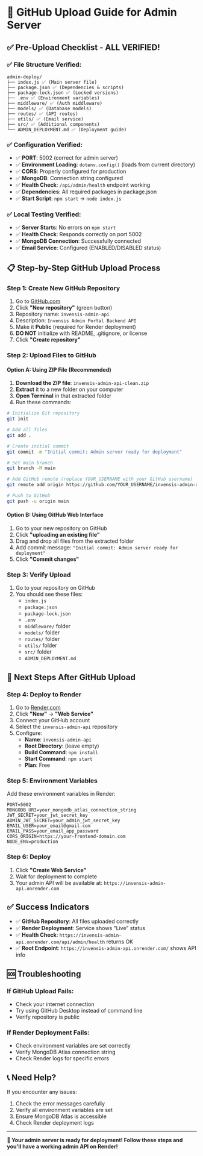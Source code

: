 # 🚀 GitHub Upload Guide for Admin Server

## ✅ **Pre-Upload Checklist - ALL VERIFIED!**

### ✅ **File Structure Verified:**
```
admin-deploy/
├── index.js ✅ (Main server file)
├── package.json ✅ (Dependencies & scripts)
├── package-lock.json ✅ (Locked versions)
├── .env ✅ (Environment variables)
├── middleware/ ✅ (Auth middleware)
├── models/ ✅ (Database models)
├── routes/ ✅ (API routes)
├── utils/ ✅ (Email service)
├── src/ ✅ (Additional components)
└── ADMIN_DEPLOYMENT.md ✅ (Deployment guide)
```

### ✅ **Configuration Verified:**
- ✅ **PORT**: 5002 (correct for admin server)
- ✅ **Environment Loading**: `dotenv.config()` (loads from current directory)
- ✅ **CORS**: Properly configured for production
- ✅ **MongoDB**: Connection string configured
- ✅ **Health Check**: `/api/admin/health` endpoint working
- ✅ **Dependencies**: All required packages in package.json
- ✅ **Start Script**: `npm start` → `node index.js`

### ✅ **Local Testing Verified:**
- ✅ **Server Starts**: No errors on `npm start`
- ✅ **Health Check**: Responds correctly on port 5002
- ✅ **MongoDB Connection**: Successfully connected
- ✅ **Email Service**: Configured (ENABLED/DISABLED status)

## 📋 **Step-by-Step GitHub Upload Process**

### **Step 1: Create New GitHub Repository**

1. Go to [GitHub.com](https://github.com)
2. Click **"New repository"** (green button)
3. Repository name: `invensis-admin-api`
4. Description: `Invensis Admin Portal Backend API`
5. Make it **Public** (required for Render deployment)
6. **DO NOT** initialize with README, .gitignore, or license
7. Click **"Create repository"**

### **Step 2: Upload Files to GitHub**

#### **Option A: Using ZIP File (Recommended)**

1. **Download the ZIP file**: `invensis-admin-api-clean.zip`
2. **Extract** it to a new folder on your computer
3. **Open Terminal** in that extracted folder
4. Run these commands:

```bash
# Initialize Git repository
git init

# Add all files
git add .

# Create initial commit
git commit -m "Initial commit: Admin server ready for deployment"

# Set main branch
git branch -M main

# Add GitHub remote (replace YOUR_USERNAME with your GitHub username)
git remote add origin https://github.com/YOUR_USERNAME/invensis-admin-api.git

# Push to GitHub
git push -u origin main
```

#### **Option B: Using GitHub Web Interface**

1. Go to your new repository on GitHub
2. Click **"uploading an existing file"**
3. Drag and drop all files from the extracted folder
4. Add commit message: `"Initial commit: Admin server ready for deployment"`
5. Click **"Commit changes"**

### **Step 3: Verify Upload**

1. Go to your repository on GitHub
2. You should see these files:
   - `index.js`
   - `package.json`
   - `package-lock.json`
   - `.env`
   - `middleware/` folder
   - `models/` folder
   - `routes/` folder
   - `utils/` folder
   - `src/` folder
   - `ADMIN_DEPLOYMENT.md`

## 🎯 **Next Steps After GitHub Upload**

### **Step 4: Deploy to Render**

1. Go to [Render.com](https://render.com)
2. Click **"New"** → **"Web Service"**
3. Connect your GitHub account
4. Select the `invensis-admin-api` repository
5. Configure:
   - **Name**: `invensis-admin-api`
   - **Root Directory**: (leave empty)
   - **Build Command**: `npm install`
   - **Start Command**: `npm start`
   - **Plan**: Free

### **Step 5: Environment Variables**

Add these environment variables in Render:

```
PORT=5002
MONGODB_URI=your_mongodb_atlas_connection_string
JWT_SECRET=your_jwt_secret_key
ADMIN_JWT_SECRET=your_admin_jwt_secret_key
EMAIL_USER=your_email@gmail.com
EMAIL_PASS=your_email_app_password
CORS_ORIGIN=https://your-frontend-domain.com
NODE_ENV=production
```

### **Step 6: Deploy**

1. Click **"Create Web Service"**
2. Wait for deployment to complete
3. Your admin API will be available at: `https://invensis-admin-api.onrender.com`

## ✅ **Success Indicators**

- ✅ **GitHub Repository**: All files uploaded correctly
- ✅ **Render Deployment**: Service shows "Live" status
- ✅ **Health Check**: `https://invensis-admin-api.onrender.com/api/admin/health` returns OK
- ✅ **Root Endpoint**: `https://invensis-admin-api.onrender.com/` shows API info

## 🆘 **Troubleshooting**

### **If GitHub Upload Fails:**
- Check your internet connection
- Try using GitHub Desktop instead of command line
- Verify repository is public

### **If Render Deployment Fails:**
- Check environment variables are set correctly
- Verify MongoDB Atlas connection string
- Check Render logs for specific errors

## 📞 **Need Help?**

If you encounter any issues:
1. Check the error messages carefully
2. Verify all environment variables are set
3. Ensure MongoDB Atlas is accessible
4. Check Render deployment logs

---

**🎉 Your admin server is ready for deployment! Follow these steps and you'll have a working admin API on Render!** 